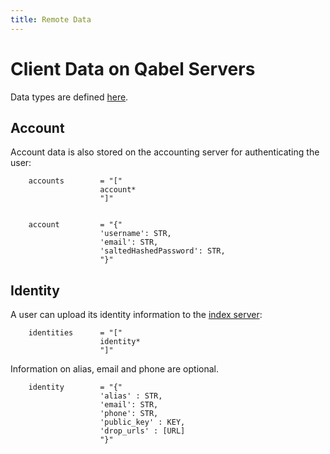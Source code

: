 ```yaml
---
title: Remote Data
---
```

# Client Data on Qabel Servers

Data types are defined [here](../Qabel-Client-Local-Data#data-types).

## Account
Account data is also stored on the accounting server for authenticating the user:

        accounts        = "["
                        account*
                        "]"


        account         = "{"
                        'username': STR,
                        'email': STR,
                        'saltedHashedPassword': STR,
                        "}"

## Identity

A user can upload its identity information to the [index server](../Qabel-Index):

        identities      = "["
                        identity*
                        "]"

Information on alias, email and phone are optional.

        identity        = "{"
                        'alias' : STR,
                        'email': STR,
                        'phone': STR,
                        'public_key' : KEY,
                        'drop_urls' : [URL]
                        "}"
